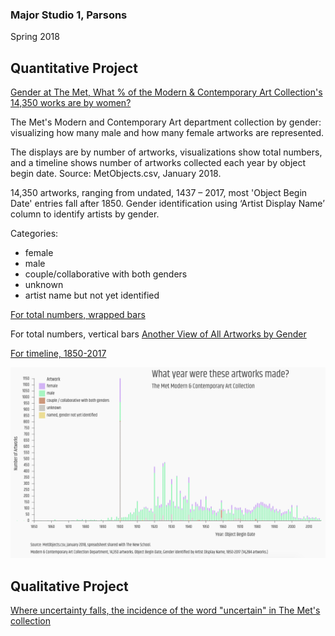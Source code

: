 
### Major Studio 1, Parsons
Spring 2018


## Quantitative Project

   [Gender at The Met, What % of the Modern & Contemporary Art Collection's 14,350 works are by women?](https://churc.github.io/MajorStudio1/MetProjects/gender) 
   
The Met's Modern and Contemporary Art department collection by gender: visualizing how many male and how many female artworks are represented. 

The displays are by number of artworks, visualizations show total numbers, and a timeline shows number of artworks collected each year by object begin date.
Source: MetObjects.csv, January 2018.

14,350 artworks, ranging from undated, 1437 – 2017, most 'Object Begin Date' entries fall after 1850.
Gender identification using ‘Artist Display Name’ column to identify artists by gender.

Categories:
- female
- male
- couple/collaborative with both genders
- unknown
- artist name but not yet identified


[For total numbers, wrapped bars](https://churc.github.io/MajorStudio1/MetProjects/gender)

For total numbers, vertical bars [Another View of All Artworks by Gender](https://churc.github.io/MajorStudio1/MetProjects/gender#c2)

[For timeline, 1850-2017](https://churc.github.io/MajorStudio1/MetProjects/gender#c3)


![by Year](MetProjects/gender/assets/image_timeline.png)



## Qualitative Project

   [Where uncertainty falls, the incidence of the word "uncertain" in The Met's collection](https://churc.github.io/MajorStudio1/MetProjectsQual/uncertainty)

